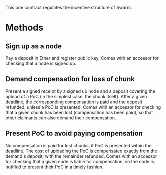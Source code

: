 This one contract regulates the incentive structure of Swarm.

# Methods

## Sign up as a node

Pay a deposit in Ether and register public key. Comes with an accessor for checking that a node is signed up.

## Demand compensation for loss of chunk

Present a signed receipt by a signed up node and a deposit covering the upload of a PoC (in the simplest case, the chunk itself). After a given deadline, the corresponding compensation is paid and the deposit refunded, unless a PoC is presented. Comes with an accessor for checking that a given chunk has been lost (compensation has been paid), so that other claimants can also demand their compensation.

## Present PoC to avoid paying compensation

No compensation is paid for lost chunks, if PoC is presented within the deadline. The cost of uploading the PoC is compensated exactly from the demand's deposit, with the remainder refunded. Comes with an accessor for checking that a given node is liable for compensation, so the node is notified to present their PoC in a timely fashion.